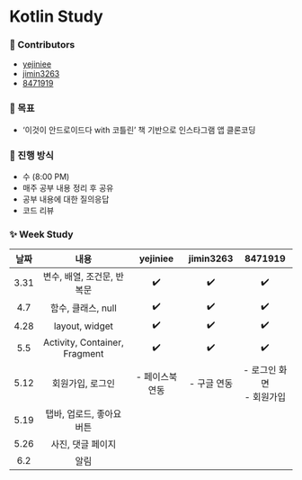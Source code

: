 # Kotlin Study

### 📌 Contributors

- [yejiniee](https://github.com/yejiniee)
- [jimin3263](https://github.com/jimin3263)
- [8471919](https://github.com/8471919)  

### 🎯 목표

- ‘이것이 안드로이드다 with 코틀린’ 책 기반으로 인스타그램 앱 클론코딩


### 📖 진행 방식
- 수 (8:00 PM)
- 매주 공부 내용 정리 후 공유
- 공부 내용에 대한 질의응답 
- 코드 리뷰

### ✨ Week Study

|   날짜    |  내용  | yejiniee| jimin3263| 8471919|
| :-------: | :----:|:----: |:----: |:----:|
| 3.31 | 변수, 배열, 조건문, 반복문 |✔️|✔️|✔️|
| 4.7 | 함수, 클래스, null |✔️|✔️|✔️|
| 4.28 | layout, widget |✔️|✔️|✔️|
| 5.5 | Activity, Container, Fragment |✔️|✔️|✔️|
| 5.12 | 회원가입, 로그인 |- 페이스북 연동|- 구글 연동|- 로그인 화면 <br> - 회원가입|
| 5.19 | 탭바, 업로드, 좋아요 버튼 ||||
| 5.26 | 사진, 댓글 페이지 ||||
| 6.2 | 알림 ||||
